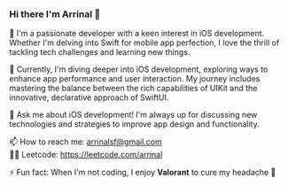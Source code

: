 ### Hi there I'm Arrinal 👋
🔭 I'm a passionate developer with a keen interest in iOS development. Whether I'm delving into Swift for mobile app perfection, I love the thrill of tackling tech challenges and learning new things.

🌱 Currently, I'm diving deeper into iOS development, exploring ways to enhance app performance and user interaction. My journey includes mastering the balance between the rich capabilities of UIKit and the innovative, declarative approach of SwiftUI.

💬 Ask me about iOS development! I'm always up for discussing new technologies and strategies to improve app design and functionality.

📫 How to reach me: arrinalsf@gmail.com <br>
🧑‍💻 Leetcode: https://leetcode.com/arrinal

⚡ Fun fact: When I'm not coding, I enjoy **Valorant** to cure my headache 🥳
<!--
**arrinal/arrinal** is a ✨ _special_ ✨ repository because its `README.md` (this file) appears on your GitHub profile.

Here are some ideas to get you started:

- 🔭 I’m currently working on ...
- 🌱 I’m currently learning ...
- 👯 I’m looking to collaborate on ...
- 🤔 I’m looking for help with ...
- 💬 Ask me about ...
- 📫 How to reach me: ...
- 😄 Pronouns: ...
- ⚡ Fun fact: ...
-->
